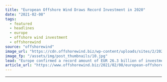 ```yaml
---
title: "European Offshore Wind Draws Record Investment in 2020"
date: "2021-02-08"
tags: 
  - featured
  - headlines
  - europe
  - offshore wind investment
  - offshorewind
source: "offshorewind"
image_url: "https://cdn.offshorewind.biz/wp-content/uploads/sites/2/2021/02/08125004/European-Offshore-Wind-Draws-Record-Investment-in-2020.jpg"
image_fp: "/assets/img/post_thumbnails/10.jpg"
lead: "Europe confirmed a record amount of EUR 26.3 billion of investments in 2020 that"
article_url: "https://www.offshorewind.biz/2021/02/08/european-offshore-wind-draws-record-investment-in-2020/"
---
```


---
